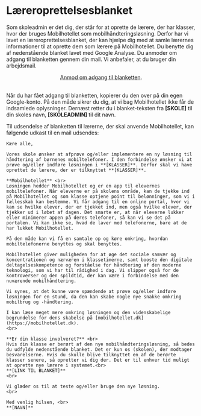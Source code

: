 # Læreroprettelsesblanket

Som skoleadmin er det dig, der står for at oprette de lærere, der har klasser, hvor der bruges Mobilhotellet som mobilhåndteringsløsning. Derfor har vi lavet en læreroprettelsesblanket, der kan hjælpe dig med at samle lærernes informationer til at oprette dem som lærere på Mobilhotellet. Du benytte dig af nedenstående blanket lavet med Google Analyse. Du anmoder om adgang til blanketten gennem din mail. Vi anbefaler, at du bruger din arbejdsmail. 

<center> <a href="https://docs.google.com/forms/d/1OxW9e39KSZa1djdyjj9_G9S3QskdCAVN5nNrPNjQapA">Anmod om adgang til blanketten</a>.</center><br>

Når du har fået adgang til blanketten, kopierer du den over på din egen Google-konto. På den måde sikrer du dig, at vi bag Mobilhotellet ikke får de indsamlede oplysninger. Dernæst retter du i blanket-teksten fra **[SKOLE]** til din skoles navn, **[SKOLEADMIN]** til dit navn. 

Til udsendelse af blanketten til lærerne, der skal anvende Mobilhotellet, kan følgende udkast til en mail udsendes:

````{card} Oprettelse af lærere på vores nye mobilhåndteringsløsning Mobilhotellet  
Kære alle,

Vores skole ønsker at afprøve og/eller implementere en ny løsning til håndtering af børnenes mobiltelefoner. I den forbindelse ønsker vi at prøve og/eller indføre løsningen i **[KLASSER]**. Derfor skal vi have oprettet de lærere, der er tilknyttet **[KLASSER]**.

**Mobilhotellet** <br>
Løsningen hedder Mobilhotellet og er en app til elevernes mobiltelefoner. Når eleverne er på skolens område, kan de tjekke ind på Mobilhotellet og som klasse optjene point til belønninger, som vi i fællesskab kan bestemme. Vi får adgang til en online portal, hvor vi kan se hvilke elever, der er tjekket ind, men også hvilke elever, der tjekker ud i løbet af dagen. Det smarte er, at når eleverne lukker eller minimerer appen på deres telefoner, så kan vi se det på portalen. Vi kan ikke se, hvad de laver med telefonerne, bare at de har lukket Mobilhotellet.

På den måde kan vi få en samtale op og køre omkring, hvordan mobiltelefonerne benyttes og skal benyttes.

Mobilhotellet giver muligheden for at øge det sociale samvær og koncentrationen og nærværen i klassetimerne, samt booste den digitale deltagelseskompetence og forståelse for håndtering af den moderne teknologi, som vi har til rådighed i dag. Vi slipper også for de kontroverser og den spildtid, der kan være i forbindelse med den nuværende mobilhåndtering.

Vi synes, at det kunne være spændende at prøve og/eller indføre løsningen for en stund, da den kan skabe nogle nye snakke omkring mobilbrug og -håndtering.

I kan læse meget mere omkring løsningen og den videnskabelige begrundelse for dens skabelse på [mobilhotellet.dk](https://mobilhotellet.dk).
<br>

**Er din klasse involveret?** <br>
Hvis din klasse er berørt af den nye mobilhåndteringsløsning, så bedes du udfylde nedenstående blanket. Det er kun os (skolen), der modtager besvarelserne. Hvis du skulle blive tilknyttet en af de berørte klasser senere, så opretter vi dig der. Det er til enhver tid muligt at oprette nye lærere i systemet.<br>
**[LINK TIL BLANKET]**
<br>

Vi glæder os til at teste og/eller bruge den nye løsning.
<br>

Med venlig hilsen, <br>
**[NAVN]**

````



